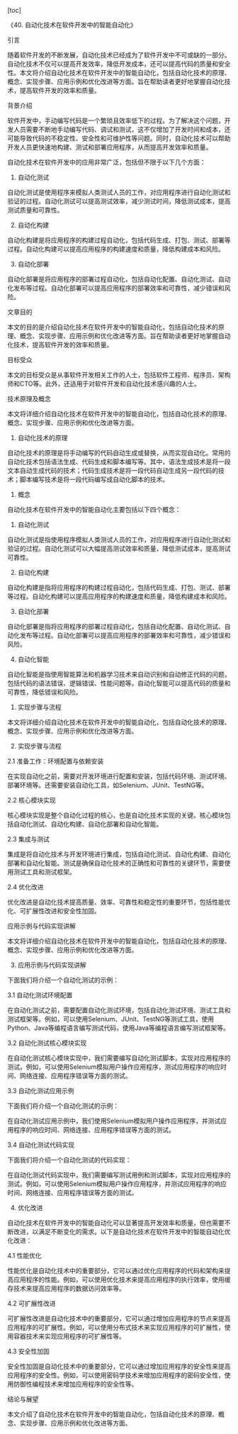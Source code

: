 
[toc]                    
                
                
《40. 自动化技术在软件开发中的智能自动化》

引言

随着软件开发的不断发展，自动化技术已经成为了软件开发中不可或缺的一部分。自动化技术不仅可以提高开发效率，降低开发成本，还可以提高代码的质量和安全性。本文将介绍自动化技术在软件开发中的智能自动化，包括自动化技术的原理、概念、实现步骤、应用示例和优化改进等方面。旨在帮助读者更好地掌握自动化技术，提高软件开发的效率和质量。

背景介绍

软件开发中，手动编写代码是一个繁琐且效率低下的过程。为了解决这个问题，开发人员需要不断地手动编写代码、调试和测试，这不仅增加了开发时间和成本，还可能导致代码的不稳定性、安全性和可维护性等问题。同时，自动化技术可以帮助开发人员更快速地构建、测试和部署应用程序，从而提高开发效率和质量。

自动化技术在软件开发中的应用非常广泛，包括但不限于以下几个方面：

1. 自动化测试

自动化测试是使用程序来模拟人类测试人员的工作，对应用程序进行自动化测试和验证的过程。自动化测试可以提高测试效率，减少测试时间，降低测试成本，提高测试质量和可靠性。

2. 自动化构建

自动化构建是将应用程序的构建过程自动化，包括代码生成、打包、测试、部署等过程。自动化构建可以提高应用程序的构建速度和质量，降低构建成本和风险。

3. 自动化部署

自动化部署是将应用程序的部署过程自动化，包括自动化配置、自动化测试、自动化发布等过程。自动化部署可以提高应用程序的部署效率和可靠性，减少错误和风险。

文章目的

本文的目的是介绍自动化技术在软件开发中的智能自动化，包括自动化技术的原理、概念、实现步骤、应用示例和优化改进等方面。旨在帮助读者更好地掌握自动化技术，提高软件开发的效率和质量。

目标受众

本文的目标受众是从事软件开发相关工作的人士，包括软件工程师、程序员、架构师和CTO等。此外，还适用于对软件开发和自动化技术感兴趣的人士。

技术原理及概念

本文将详细介绍自动化技术在软件开发中的智能自动化，包括自动化技术的原理、概念、实现步骤、应用示例和优化改进等方面。

1. 自动化技术的原理

自动化技术的原理是将手动编写的代码自动生成或替换，从而实现自动化。常用的自动化技术包括语法生成、代码生成和脚本编写等。其中，语法生成技术是将一段文本自动生成代码的技术；代码生成技术是将一段代码自动生成另一段代码的技术；脚本编写技术是将一段代码编写成自动化脚本的技术。

1. 概念

自动化技术在软件开发中的智能自动化主要包括以下四个概念：

1. 自动化测试

自动化测试是指使用程序模拟人类测试人员的工作，对应用程序进行自动化测试和验证的过程。自动化测试可以大幅提高测试效率和质量，降低测试成本，提高测试可靠性。

2. 自动化构建

自动化构建是指将应用程序的构建过程自动化，包括代码生成、打包、测试、部署等过程。自动化构建可以提高应用程序的构建速度和质量，降低构建成本和风险。

3. 自动化部署

自动化部署是指将应用程序的部署过程自动化，包括自动化配置、自动化测试、自动化发布等过程。自动化部署可以提高应用程序的部署效率和可靠性，减少错误和风险。

4. 自动化智能

自动化智能是指使用智能算法和机器学习技术来自动识别和自动修正代码的问题，包括代码的语法错误、逻辑错误、性能问题等。自动化智能可以提高代码的质量和可靠性，降低错误和风险。

1. 实现步骤与流程

本文将详细介绍自动化技术在软件开发中的智能自动化，包括自动化技术的原理、概念、实现步骤、应用示例和优化改进等方面。

2. 实现步骤与流程

2.1 准备工作：环境配置与依赖安装

在实现自动化之前，需要对开发环境进行配置和安装，包括代码环境、测试环境、部署环境等。还需要安装自动化工具，如Selenium、JUnit、TestNG等。

2.2 核心模块实现

核心模块实现是整个自动化过程的核心，也是自动化技术实现的关键。核心模块包括自动化测试、自动化构建、自动化部署和自动化智能。

2.3 集成与测试

集成是将自动化技术与开发环境进行集成，包括自动化测试、自动化构建、自动化部署和自动化智能。测试是确保自动化技术的正确性和可靠性的关键环节，需要使用测试工具和测试框架。

2.4 优化改进

优化改进是自动化技术提高质量、效率、可靠性和稳定性的重要环节，包括性能优化、可扩展性改进和安全性加固。

应用示例与代码实现讲解

本文将详细介绍自动化技术在软件开发中的智能自动化，包括自动化技术的原理、概念、实现步骤、应用示例和优化改进等方面。

3. 应用示例与代码实现讲解

下面我们将介绍一个自动化测试的示例：

3.1 自动化测试环境配置

在自动化测试之前，需要配置自动化测试环境，包括自动化测试环境、测试工具和测试框架等。例如，可以使用Selenium、JUnit、TestNG等测试工具，使用Python、Java等编程语言编写测试代码，使用Java等编程语言编写测试框架等。

3.2 自动化测试核心模块实现

在自动化测试核心模块实现中，我们需要编写自动化测试脚本，实现对应用程序的测试。例如，可以使用Selenium模拟用户操作应用程序，测试应用程序的响应时间、网络连接、应用程序错误等方面的测试。

3.3 自动化测试应用示例

下面我们将介绍一个自动化测试的示例：

在自动化测试应用示例中，我们使用Selenium模拟用户操作应用程序，并测试应用程序的响应时间、网络连接、应用程序错误等方面的测试。

3.4 自动化测试代码实现

下面我们将介绍一个自动化测试的代码实现：

在自动化测试代码实现中，我们需要编写测试用例和测试脚本，实现对应用程序的测试。例如，可以使用Selenium模拟用户操作应用程序，并测试应用程序的响应时间、网络连接、应用程序错误等方面的测试。

4. 优化改进

自动化技术在软件开发中的智能自动化可以显著提高开发效率和质量，但也需要不断改进，以满足不断变化的需求。以下是自动化技术在软件开发中的智能自动化优化改进：

4.1 性能优化

性能优化是自动化技术中的重要部分，它可以通过优化应用程序的代码和架构来提高应用程序的性能。例如，可以使用优化技术来提高应用程序的执行效率，使用缓存技术来提高应用程序的数据访问效率等。

4.2 可扩展性改进

可扩展性改进是自动化技术中的重要部分，它可以通过增加应用程序的节点来提高应用程序的可扩展性。例如，可以使用分布式技术来实现应用程序的可扩展性，使用容器技术来实现应用程序的可扩展性等。

4.3 安全性加固

安全性加固是自动化技术中的重要部分，它可以通过增加应用程序的安全性来提高应用程序的安全性。例如，可以使用密码学技术来增加应用程序的密码安全性，使用防御性编程技术来增加应用程序的安全性等。

结论与展望

本文介绍了自动化技术在软件开发中的智能自动化，包括自动化技术的原理、概念、实现步骤、应用示例和优化改进等方面。

